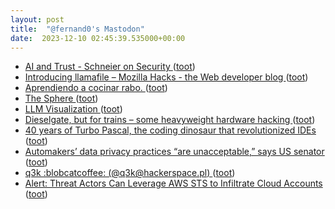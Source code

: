 ```yaml
---
layout: post
title:  "@fernand0's Mastodon"
date:  2023-12-10 02:45:39.535000+00:00
---
```

*  [AI and Trust - Schneier on Security ](https://www.schneier.com/blog/archives/2023/12/ai-and-trust.htm) ([toot](https://mastodon.social/@fernand0/111553828587440279))
*  [Introducing llamafile – Mozilla Hacks - the Web developer blog ](https://hacks.mozilla.org/2023/11/introducing-llamafile) ([toot](https://mastodon.social/@fernand0/111552755274506955))
*  [Aprendiendo a cocinar rabo. ](https://avecesunafoto.wordpress.com/2023/12/09/aprendiendo-a-cocinar-rabo) ([toot](https://mastodon.social/@fernand0/111551914036805615))
*  [The Sphere ](https://whenistheweekend.com/theSphere.htm) ([toot](https://mastodon.social/@fernand0/111551840622496640))
*  [LLM Visualization ](https://bbycroft.net/ll) ([toot](https://mastodon.social/@fernand0/111551638960191495))
*  [Dieselgate, but for trains – some heavyweight hardware hacking ](https://badcyber.com/dieselgate-but-for-trains-some-heavyweight-hardware-hacking) ([toot](https://mastodon.social/@fernand0/111551424233438362))
*  [40 years of Turbo Pascal, the coding dinosaur that revolutionized IDEs ](https://www.theregister.com/2023/12/04/40_years_of_turbo_pascal) ([toot](https://mastodon.social/@fernand0/111551237001669582))
*  [Automakers’ data privacy practices “are unacceptable,” says US senator ](https://arstechnica.com/cars/2023/12/automakers-data-privacy-practices-are-unacceptable-says-us-senator) ([toot](https://mastodon.social/@fernand0/111550531708214564))
*  [q3k :blobcatcoffee: (@q3k@hackerspace.pl) ](https://social.hackerspace.pl/@q3k/11152816246250508) ([toot](https://mastodon.social/@fernand0/111550242523519273))
*  [Alert: Threat Actors Can Leverage AWS STS to Infiltrate Cloud Accounts ](https://thehackernews.com/2023/12/alert-threat-actors-can-leverage-aws.htm) ([toot](https://mastodon.social/@fernand0/111549928179347486))
